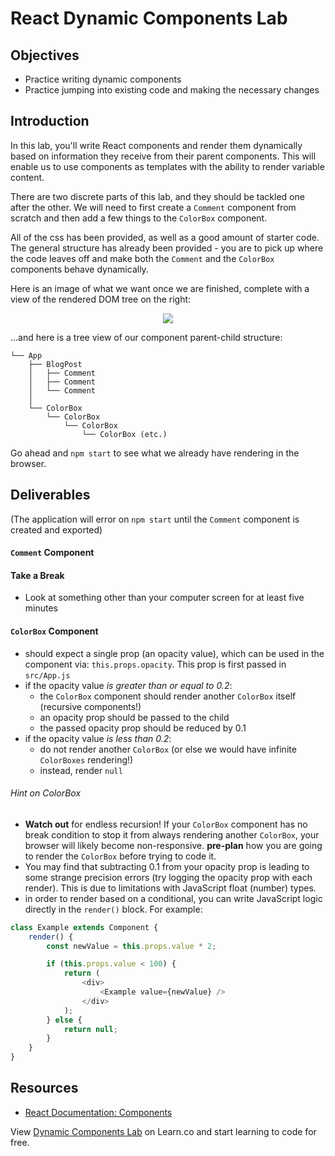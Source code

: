 # React Dynamic Components Lab

## Objectives

- Practice writing dynamic components
- Practice jumping into existing code and making the necessary changes

## Introduction

In this lab, you'll write React components and render them dynamically based on
information they receive from their parent components. This will enable us to use
components as templates with the ability to render variable content.

There are two discrete parts of this lab, and they should be tackled one after
the other. We will need to first create a `Comment` component from scratch and
then add a few things to the `ColorBox` component.

All of the css has been provided, as well as a good amount of starter code. The
general structure has already been provided - you are to pick up where the code
leaves off and make both the `Comment` and the `ColorBox` components behave
dynamically.

Here is an image of what we want once we are finished, complete with a view of
the rendered DOM tree on the right:

<p align="center">
  <img src="https://curriculum-content.s3.amazonaws.com/react/react-dynamic-components-lab-completed-example.png" />
</p>

...and here is a tree view of our component parent-child structure:

```
└── App
    ├── BlogPost
    │   ├── Comment
    │   ├── Comment
    │   └── Comment
    │
    └── ColorBox
        └── ColorBox
            └── ColorBox
                └── ColorBox (etc.)
```

Go ahead and `npm start` to see what we already have rendering in the browser.

## Deliverables

(The application will error on `npm start` until the `Comment` component is
created and exported)

#### `Comment` Component

<!-- - create a new file, `Comment.js` within `src/` and don't forget to:
  - `import React, { Component } from 'react'` at the top of our file
  - Use the `class X extends Component {}` syntax
  - export the class so it can be used in other files
  - import the class in `BlogPost`
- it should expect a single prop (the text of a comment), which can be used in the
  component via: `this.props.commentText`. This prop is passed in
  `src/BlogPost.js`
- it should have a single `<div>` in its `render()` method
- the `<div>` should have a `className="comment"` attribute
- **Note:** The `BlogPost` component needs _minor_ alteration to properly pass
  the contents of its `commentsArray` to each of the `Comment` components that
  it is rendering
- Don't forget - we can unpack variable values directly with JSX by wrapping them
  in `{}`, i.e. `{this.props.commentText}`
 -->
#### Take a Break

- Look at something other than your computer screen for at least five minutes

#### `ColorBox` Component

- should expect a single prop (an opacity value), which can be used in the
  component via: `this.props.opacity`. This prop is first passed in `src/App.js`
- if the opacity value _is greater than or equal to 0.2_:
  - the `ColorBox` component should render another `ColorBox` itself (recursive
    components!)
  - an opacity prop should be passed to the child
  - the passed opacity prop should be reduced by 0.1
- if the opacity value _is less than 0.2_:
  - do not render another `ColorBox` (or else we would have infinite
    `ColorBoxes` rendering!)
  - instead, render `null`

###### Hint on ColorBox

- **Watch out** for endless recursion! If your `ColorBox` component has no break
  condition to stop it from always rendering another `ColorBox`, your browser will
  likely become non-responsive. **pre-plan** how you are going to render the
  `ColorBox` before trying to code it.
- You may find that subtracting 0.1 from your opacity prop is leading to some
  strange precision errors (try logging the opacity prop with each render). This
  is due to limitations with JavaScript float (number) types.
- in order to render based on a conditional, you can write JavaScript logic
  directly in the `render()` block. For example:

```js
class Example extends Component {
	render() {
		const newValue = this.props.value * 2;

		if (this.props.value < 100) {
			return (
				<div>
					<Example value={newValue} />
				</div>
			);
		} else {
			return null;
		}
	}
}
```

## Resources

- [React Documentation: Components](https://reactjs.org/docs/react-component.html)

<p class='util--hide'>View <a href='https://learn.co/lessons/react-dynamic-components-lab'>Dynamic Components Lab</a> on Learn.co and start learning to code for free.</p>
